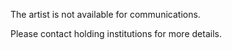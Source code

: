 
The artist is not available for communications.

Please contact holding institutions for more details.
